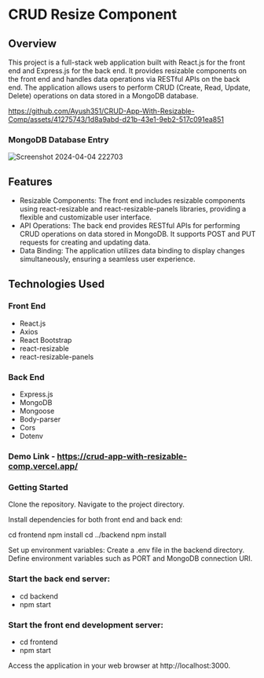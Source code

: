 # CRUD Resize Component

## Overview
This project is a full-stack web application built with React.js for the front end and Express.js for the back end. It provides resizable components on the front end and handles data operations via RESTful APIs on the back end. The application allows users to perform CRUD (Create, Read, Update, Delete) operations on data stored in a MongoDB database.


https://github.com/Ayush351/CRUD-App-With-Resizable-Comp/assets/41275743/1d8a9abd-d21b-43e1-9eb2-517c091ea851

### MongoDB Database Entry

![Screenshot 2024-04-04 222703](https://github.com/Ayush351/CRUD-App-With-Resizable-Comp/assets/41275743/95df1ade-a70c-4d9b-8d9b-0e2819a27be6)


## Features

- Resizable Components: The front end includes resizable components using react-resizable and react-resizable-panels libraries, providing a flexible and customizable user interface.
- API Operations: The back end provides RESTful APIs for performing CRUD operations on data stored in MongoDB. It supports POST and PUT requests for creating and updating data.
- Data Binding: The application utilizes data binding to display changes simultaneously, ensuring a seamless user experience.


## Technologies Used

### Front End

- React.js
- Axios
- React Bootstrap
- react-resizable
- react-resizable-panels

### Back End

- Express.js
- MongoDB
- Mongoose
- Body-parser
- Cors
- Dotenv

### Demo Link - https://crud-app-with-resizable-comp.vercel.app/
  
### Getting Started

Clone the repository.
Navigate to the project directory.

Install dependencies for both front end and back end:

cd frontend
npm install
cd ../backend
npm install

Set up environment variables:
Create a .env file in the backend directory.
Define environment variables such as PORT and MongoDB connection URI.

### Start the back end server:

- cd backend
- npm start

### Start the front end development server:

- cd frontend
- npm start

Access the application in your web browser at http://localhost:3000.
